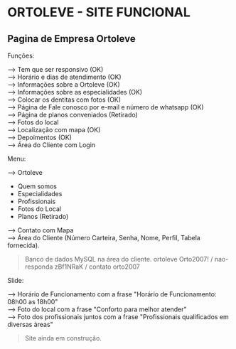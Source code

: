 # ORTOLEVE - SITE FUNCIONAL

## Pagina de Empresa Ortoleve  

Funções:  

--> Tem que ser responsivo  (OK)  
--> Horário e dias de atendimento (OK)   
--> Informações sobre a Ortoleve  (OK)  
--> Informações sobre as especialidades (OK)   
--> Colocar os dentitas com fotos  (OK)  
--> Página de Fale conosco por e-mail e número de whatsapp  (OK)    
--> Página de planos conveniados  (Retirado)  
--> Fotos do local  
--> Localização com mapa   (OK)  
--> Depoimentos  (OK)  
--> Área do Cliente com Login  

Menu:  

--> Ortoleve  
- Quem somos
- Especialidades  
- Profissionais  
- Fotos do Local  
- Planos  (Retirado)  

--> Contato com Mapa  
--> Área do Cliente (Número Carteira, Senha, Nome, Perfil, Tabela fornecida).

> Banco de dados MySQL na área do cliente. ortoleve Orto2007! / nao-responda zBf1NRaK / contato orto2007

Slide:  

--> Horário de Funcionamento com a frase "Horário de Funcionamento: 08h00 as 18h00"  
--> Foto do local com a frase "Conforto para melhor atender"  
--> Foto dos profissionais juntos com a frase "Profissionais qualificados em diversas áreas"  

> Site ainda em construção.